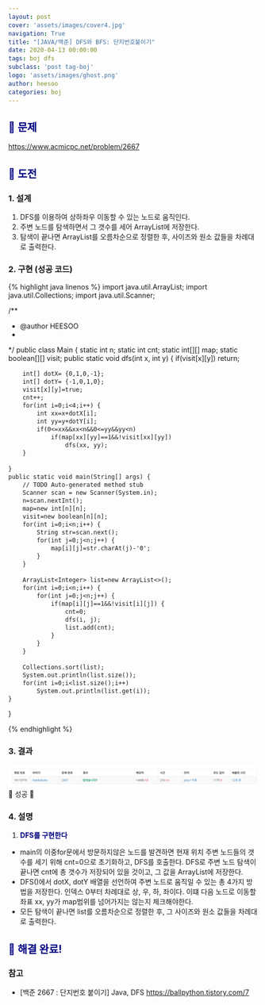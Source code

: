 ```yaml
---
layout: post
cover: 'assets/images/cover4.jpg'
navigation: True
title: "[JAVA/백준] DFS와 BFS: 단지번호붙이기"
date: 2020-04-13 00:00:00
tags: boj dfs
subclass: 'post tag-boj'
logo: 'assets/images/ghost.png'
author: heesoo
categories: boj
---
```

## <span style="color:navy">👀 문제</span>
<https://www.acmicpc.net/problem/2667>

## <span style="color:navy">👊 도전</span>

### 1. 설계
1. DFS를 이용하여 상하좌우 이동할 수 있는 노드로 움직인다.
2. 주변 노드를 탐색하면서 그 갯수를 세어 ArrayList에 저장한다.
3. 탐색이 끝나면 ArrayList를 오름차순으로 정렬한 후, 사이즈와 원소 값들을 차례대로 출력한다.

### 2. 구현 (성공 코드)
{% highlight java linenos %}
import java.util.ArrayList;
import java.util.Collections;
import java.util.Scanner;

/**
 * @author HEESOO
 *
 */
public class Main {
	static int n;
	static int cnt;
	static int[][] map;
	static boolean[][] visit;
	public static void dfs(int x, int y) {
		if(visit[x][y]) return;
		
		int[] dotX= {0,1,0,-1};
		int[] dotY= {-1,0,1,0};
		visit[x][y]=true;
		cnt++;
		for(int i=0;i<4;i++) {
			int xx=x+dotX[i];
			int yy=y+dotY[i];
			if(0<=xx&&xx<n&&0<=yy&&yy<n)
				if(map[xx][yy]==1&&!visit[xx][yy])
					dfs(xx, yy);
		}
		
	}
	public static void main(String[] args) {
		// TODO Auto-generated method stub
		Scanner scan = new Scanner(System.in);
		n=scan.nextInt();
		map=new int[n][n];
		visit=new boolean[n][n];
		for(int i=0;i<n;i++) {
			String str=scan.next();
			for(int j=0;j<n;j++) {
				map[i][j]=str.charAt(j)-'0';
			}
		}
		
		ArrayList<Integer> list=new ArrayList<>();
		for(int i=0;i<n;i++) {
			for(int j=0;j<n;j++) {
				if(map[i][j]==1&&!visit[i][j]) {
					cnt=0;
					dfs(i, j);
					list.add(cnt);
				}
			}
		}
		
		Collections.sort(list);
		System.out.println(list.size());
		for(int i=0;i<list.size();i++)
			System.out.println(list.get(i));
	}
}

 {% endhighlight %}

### 3. 결과
![실행결과](./assets/images/200413_1.PNG)
🤟 성공 🤟 

### 4. 설명
1. **<span style="color:navy">DFS를 구현한다</span>**
- main의 이중for문에서 방문하지않은 노드를 발견하면 현재 위치 주변 노드들의 갯수를 세기 위해 cnt=0으로 초기화하고, DFS를 호출한다. DFS로 주변 노드 탐색이 끝나면 cnt에 총 갯수가 저장되어 있을 것이고, 그 값을 ArrayList에 저장한다.
- DFS()에서 dotX, dotY 배열을 선언하여 주변 노드로 움직일 수 있는 총 4가지 방법을 저장한다. 인덱스 0부터 차례대로 상, 우, 하, 좌이다. 이떄 다음 노드로 이동할 좌표 xx, yy가 map범위를 넘어가지는 않는지 체크해야한다.
- 모든 탐색이 끝나면 list를 오름차순으로 정렬한 후, 그 사이즈와 원소 값들을 차례대로 출력한다.

## <span style="color:navy">👏 해결 완료!</span>

### 참고
- [백준 2667 : 단지번호 붙이기] Java, DFS <https://ballpython.tistory.com/7>
